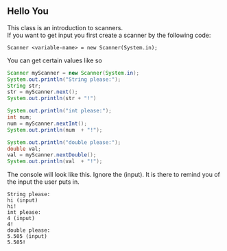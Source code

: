 ## Hello You
This class is an introduction to scanners.<br />
If you want to get input you first create a scanner by the following code:
```
Scanner <variable-name> = new Scanner(System.in);
```
You can get certain values like so
```java
Scanner myScanner = new Scanner(System.in);
System.out.println("String please:");
String str;
str = myScanner.next();
System.out.println(str + "!")

System.out.println("int please:");
int num;
num = myScanner.nextInt();
System.out.println(num  + "!");

System.out.println("double please:");
double val;
val = myScanner.nextDouble();
System.out.println(val  + "!");
```
The console will look like this. Ignore the (input). It is there to remind you of the input the user puts in.
```
String please:
hi (input)
hi!
int please:
4 (input)
4!
double please:
5.505 (input)
5.505!
```
